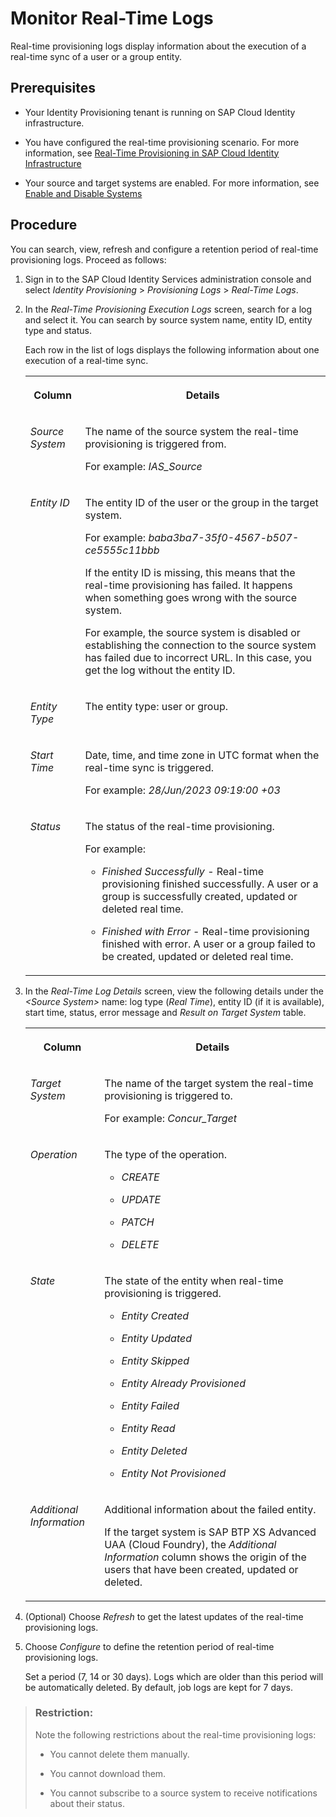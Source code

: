 <!-- loioa8deb0d43c15459f8ce05ffc0b452383 -->

# Monitor Real-Time Logs

Real-time provisioning logs display information about the execution of a real-time sync of a user or a group entity.



<a name="loioa8deb0d43c15459f8ce05ffc0b452383__section_a1h_qcb_yxb"/>

## Prerequisites

-   Your Identity Provisioning tenant is running on SAP Cloud Identity infrastructure.

-   You have configured the real-time provisioning scenario. For more information, see [Real-Time Provisioning in SAP Cloud Identity Infrastructure](https://help.sap.com/docs/identity-provisioning/identity-provisioning/real-time-provisioning-in-sap-cloud-identity-infrastructure?version=Cloud)

-   Your source and target systems are enabled. For more information, see [Enable and Disable Systems](../Operation-Guide/enable-and-disable-systems-89da372.md)




<a name="loioa8deb0d43c15459f8ce05ffc0b452383__section_syl_hdb_yxb"/>

## Procedure

You can search, view, refresh and configure a retention period of real-time provisioning logs. Proceed as follows:

1.  Sign in to the SAP Cloud Identity Services administration console and select *Identity Provisioning* \> *Provisioning Logs* \> *Real-Time Logs*.

2.  In the *Real-Time Provisioning Execution Logs* screen, search for a log and select it. You can search by source system name, entity ID, entity type and status.

    Each row in the list of logs displays the following information about one execution of a real-time sync.


    <table>
    <tr>
    <th valign="top">

    Column
    
    </th>
    <th valign="top">

    Details
    
    </th>
    </tr>
    <tr>
    <td valign="top">
    
    *Source System* 
    
    </td>
    <td valign="top">
    
    The name of the source system the real-time provisioning is triggered from.

    For example: *IAS\_Source*
    
    </td>
    </tr>
    <tr>
    <td valign="top">
    
    *Entity ID* 
    
    </td>
    <td valign="top">
    
    The entity ID of the user or the group in the target system.

    For example: *baba3ba7-35f0-4567-b507-ce5555c11bbb*

    If the entity ID is missing, this means that the real-time provisioning has failed. It happens when something goes wrong with the source system.

    For example, the source system is disabled or establishing the connection to the source system has failed due to incorrect URL. In this case, you get the log without the entity ID.
    
    </td>
    </tr>
    <tr>
    <td valign="top">
    
    *Entity Type* 
    
    </td>
    <td valign="top">
    
    The entity type: user or group.
    
    </td>
    </tr>
    <tr>
    <td valign="top">
    
    *Start Time* 
    
    </td>
    <td valign="top">
    
    Date, time, and time zone in UTC format when the real-time sync is triggered.

    For example: *28/Jun/2023 09:19:00 +03*
    
    </td>
    </tr>
    <tr>
    <td valign="top">
    
    *Status* 
    
    </td>
    <td valign="top">
    
    The status of the real-time provisioning.

    For example:

    -   *Finished Successfully* - Real-time provisioning finished successfully. A user or a group is successfully created, updated or deleted real time.

    -   *Finished with Error* - Real-time provisioning finished with error. A user or a group failed to be created, updated or deleted real time.



    
    </td>
    </tr>
    </table>
    
3.  In the *Real-Time Log Details* screen, view the following details under the *<Source System\>* name: log type \(*Real Time*\), entity ID \(if it is available\), start time, status, error message and *Result on Target System* table.


    <table>
    <tr>
    <th valign="top">

    Column
    
    </th>
    <th valign="top">

    Details
    
    </th>
    </tr>
    <tr>
    <td valign="top">
    
    *Target System* 
    
    </td>
    <td valign="top">
    
    The name of the target system the real-time provisioning is triggered to.

    For example: *Concur\_Target*
    
    </td>
    </tr>
    <tr>
    <td valign="top">
    
    *Operation* 
    
    </td>
    <td valign="top">
    
    The type of the operation.

    -   *CREATE*

    -   *UPDATE*

    -   *PATCH*

    -   *DELETE*



    
    </td>
    </tr>
    <tr>
    <td valign="top">
    
    *State* 
    
    </td>
    <td valign="top">
    
    The state of the entity when real-time provisioning is triggered.

    -   *Entity Created*

    -   *Entity Updated*

    -   *Entity Skipped*

    -   *Entity Already Provisioned*

    -   *Entity Failed*

    -   *Entity Read*

    -   *Entity Deleted*

    -   *Entity Not Provisioned*



    
    </td>
    </tr>
    <tr>
    <td valign="top">
    
    *Additional Information* 
    
    </td>
    <td valign="top">
    
    Additional information about the failed entity.

    If the target system is SAP BTP XS Advanced UAA \(Cloud Foundry\), the *Additional Information* column shows the origin of the users that have been created, updated or deleted.
    
    </td>
    </tr>
    </table>
    
4.  \(Optional\) Choose *Refresh* to get the latest updates of the real-time provisioning logs.

5.  Choose *Configure* to define the retention period of real-time provisioning logs.

    Set a period \(7, 14 or 30 days\). Logs which are older than this period will be automatically deleted. By default, job logs are kept for 7 days.


> ### Restriction:  
> Note the following restrictions about the real-time provisioning logs:
> 
> -   You cannot delete them manually.
> 
> -   You cannot download them.
> 
> -   You cannot subscribe to a source system to receive notifications about their status.

